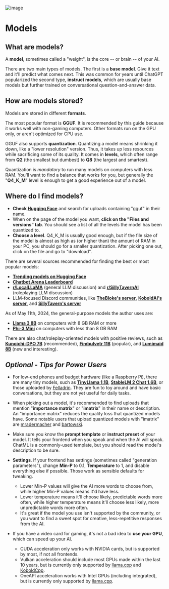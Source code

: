 ![image](https://user-images.githubusercontent.com/55674863/230696024-98ce9e16-f558-4402-ac43-0e7f960c118c.png)

# Models
## What are models?
A **model**, sometimes called a "weight", is the core -- or brain -- of your AI.

There are two main types of models. The first is a **base model**. Give it text and it'll predict what comes next. This was common for years until ChatGPT popularized the second type, **instruct models**, which are usually base models but further trained on conversational question-and-answer data.

## How are models stored?
Models are stored in different **formats**.

The most popular format is **GGUF**. It is recommended by this guide because it works well with non-gaming computers. Other formats run on the GPU only, or aren't optimized for CPU use.

GGUF also supports **quantization**. Quantizing a model means shrinking it down, like a "lower resolution" version. Thus, it takes up less resources while sacrificing some of its quality. It comes in **levels**, which often range from **Q2** (the smallest but dumbest) to **Q8** (the largest and smartest).

Quantization is *mandatory* to run many models on computers with less RAM. You'll want to find a balance that works for you, but generally the "**Q4_K_M**" level is enough to get a good experience out of a model.

## Where do I find models?

- **Check [Hugging Face](https://huggingface.co/models)** and search for uploads containing "gguf" in their name.
- When on the page of the model you want, **click on the "Files and versions" tab**. You should see a list of all the levels the model has been quantized to.
- **Choose a level**. Q4_K_M is usually good enough, but if the file size of the model is almost as high as (or higher than) the amount of RAM in your PC, you should go for a smaller quantization. After picking one out, click on the file and go to "download".

There are several sources recommended for finding the best or most popular models:
- [**Trending models on Hugging Face**](https://huggingface.co/models)
- [**Chatbot Arena Leaderboard**](https://leaderboard.lmsys.org/) 
- [**r/LocalLLaMA**](https://old.reddit.com/r/LocalLLaMA/) (general LLM discussion) and [**r/SillyTavernAI**](https://old.reddit.com/r/SillyTavernAI/) (roleplaying LLM discussion)
- LLM-focused Discord communities, like [**TheBloke's server**](https://discord.com/invite/Jq4vkcDakD), [**KoboldAI's server**](https://koboldai.org/discord), and [**SillyTavern's server**](https://discord.com/invite/SillyTavern)

As of May 11th, 2024, the general-purpose models the author uses are:

- [**Llama 3 8B**](https://huggingface.co/bartowski/Meta-Llama-3-8B-Instruct-GGUF) on computers with 8 GB RAM or more
- [**Phi-3 Mini**](https://huggingface.co/bartowski/Phi-3-mini-4k-instruct-GGUF) on computers with less than 8 GB RAM

There are also chat/roleplay-oriented models with positive reviews, such as [**Kunoichi-DPO 7B**](https://huggingface.co/Lewdiculous/Kunoichi-DPO-v2-7B-GGUF-Imatrix) (recommended), [**Fimbulvetr 11B**](https://huggingface.co/mradermacher/Fimbulvetr-11B-v2-i1-GGUF) (popular), and [**Lumimaid 8B**](https://huggingface.co/Lewdiculous/Llama-3-Lumimaid-8B-v0.1-OAS-GGUF-IQ-Imatrix) (new and interesting).

## *Optional - Tips for Power Users*

- For low-end phones and budget hardware (like a Raspberry Pi), there are many tiny models, such as [**TinyLlama 1.1B**](https://huggingface.co/TheBloke/TinyLlama-1.1B-Chat-v1.0-GGUF), [**StableLM 2 Chat 1.6B**](https://huggingface.co/Crataco/stablelm-2-1_6b-chat-imatrix-GGUF), or those uploaded by [Felladrin](https://huggingface.co/Felladrin). They are fun to toy around and have basic conversations, but they are not yet useful for daily tasks.

- When picking out a model, it's recommended to find uploads that mention "**importance matrix**" or "**imatrix**" in their name or description. An "importance matrix" reduces the quality loss that quantized models have. Some notable users that upload quantized models with "imatrix" are [mradermacher](https://huggingface.co/mradermacher) and [bartowski](https://huggingface.co/bartowski).

- Make sure you know the **prompt template** or **instruct preset** of your model. It tells your frontend when you speak and when the AI will speak. ChatML is a commonly-used template, but you should read the model's description to be sure.

- **Settings**. If your frontend has settings (sometimes called "generation parameters"), change **Min-P** to 0.1, **Temperature** to 1, and disable everything else if possible. Those work as sensible defaults for tweaking.
  - Lower Min-P values will give the AI more words to choose from, while higher Min-P values means it'd have less.
  - Lower temperature means it'll choose likely, predictable words more often, while higher temperature means it'll choose less likely, more unpredictable words more often.
  - It's great if the model you use isn't supported by the community, or you want to find a sweet spot for creative, less-repetitive responses from the AI.

- If you have a video card for gaming, it's not a bad idea to **use your GPU**, which can speed up your AI.
  - CUDA acceleration only works with NVIDIA cards, but is supported by most, if not all frontends.
  - Vulkan acceleration should include most GPUs made within the last 10 years, but is currently only supported by [llama.cpp](https://github.com/ggerganov/llama.cpp?tab=readme-ov-file#vulkan) and [KoboldCpp](https://github.com/LostRuins/koboldcpp?tab=readme-ov-file#osx-and-linux-manual-compiling).
  - OneAPI acceleration works with Intel GPUs (including integrated), but is currently only supported by [llama.cpp](https://github.com/ggerganov/llama.cpp/blob/master/README-sycl.md).

